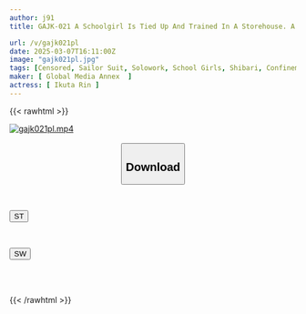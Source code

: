 ```yaml
---
author: j91
title: GAJK-021 A Schoolgirl Is Tied Up And Trained In A Storehouse. A Sad Girl Is Kidnapped And Imprisoned By A Villainous Group. She Goes Crazy And Faints As Her Anus Is Relentlessly Trained. Rin Ikuta

url: /v/gajk021pl
date: 2025-03-07T16:11:00Z
image: "gajk021pl.jpg"
tags: [Censored, Sailor Suit, Solowork, School Girls, Shibari, Confinement	]
maker: [ Global Media Annex  ]
actress: [ Ikuta Rin ]
---
```



{{< rawhtml >}}

<div class="video" data-videoid="9vgjV6KkOQF1XR">
    <a href="javascript:;">
        <img src="/v/gajk021pl/gajk021pl.jpg" width="WIDTH" height="HEIGHT" alt="gajk021pl.mp4" loading="lazy">
    </a>
</div>

<script type="text/javascript" src="https://j91.asia/asset/on-demand-st.js"></script>

<br>
  <link rel="stylesheet" href="https://j91.asia/asset/bs5.css">
  
  <center>
  <button class="btn btn-primary" type="button" data-bs-toggle="collapse" data-bs-target=".multi-collapse" aria-expanded="false" aria-controls="multiCollapseExample1 multiCollapseExample2"><h2>Download</h2></button></center>
</p>
<div class="row">
  <div class="col">
    <div class="collapse multi-collapse" id="multiCollapseExample1">
      <div class="card card-body">
	      	      <br>
<div class="buttons">  
<p><a href="/v/gajk021pl/st.html" target="_blank"><button class="btn-hover color-3"><i class="fa fa-download"></i> ST</button></a></p></div>
    </div>
  </div>
</div>
  <div class="col">
    <div class="collapse multi-collapse" id="multiCollapseExample2">
      <div class="card card-body">
	      <br>
<div class="buttons">
<p><a href="/v/gajk021pl/sw.html" target="_blank"><button class="btn-hover color-2"><i class="fa fa-download"></i> SW</button></a></p></div>
<br><br>
      </div>
    </div>
  </div>
</div>

{{< /rawhtml >}}